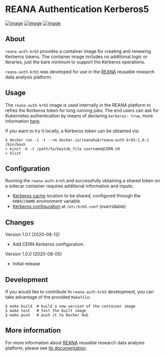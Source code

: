 # REANA Authentication Kerberos5

[![image](https://github.com/reanahub/reana-auth-krb5/workflows/CI/badge.svg)](https://github.com/reanahub/reana-auth-krb5/actions)
[![image](https://img.shields.io/badge/discourse-forum-blue.svg)](https://forum.reana.io)
[![image](https://img.shields.io/github/license/reanahub/reana-auth-krb5.svg)](https://github.com/reanahub/reana-auth-krb5/blob/master/LICENSE)

## About

`reana-auth-krb5` provides a container image for creating and renewing Kerberos tokens.
The container image includes no additional logic or libraries, just the bare minimum to
support the Kerberos operations.

`reana-auth-krb5` was developed for use in the [REANA](http://www.reana.io/) reusable
research data analysis platform.

## Usage

The `reana-auth-krb5` image is used internally in the REANA platform to refres the
Kerberos token for long running jobs. The end users can ask for Kubernetes authentication
by means of declaring `kerberos: true`, more information
[here](http://docs.reana.io/advanced-usage/access-control/kerberos/).

If you want to try it locally, a Kerberos token can be obtained via:

```
$ docker run -i -t --rm docker.io/reanahub/reana-auth-krb5:1.0.1 /bin/bash
> kinit -k -t /path/to/keytab_file username@CERN.CH
> klist
```

## Configuration

Running the `reana-auth-krb5` and successfully obtaining a shared token on a sidecar
container requires additional information and inputs:

- [Kerberos cache](https://web.mit.edu/kerberos/krb5-1.12/doc/basic/ccache_def.html)
  location to be shared, configured through the `KRB5CCNAME` environment variable
- [Kerberos configuration](https://web.mit.edu/kerberos/krb5-1.12/doc/admin/conf_files/krb5_conf.html)
  at `/etc/krb5.conf` (overridable)

## Changes

Version 1.0.1 (2020-08-12)

- Add CERN Kerberos configuration.

Version 1.0.0 (2020-08-05)

- Initial release

## Development

If you would like to contribute to `reana-auth-krb5` development, you can take advantage
of the provided `Makefile`:

```
$ make build  # build a new version of the container image
$ make test   # test the built image
$ make push   # push it to Docker Hub
```

## More information

For more information about [REANA](http://www.reana.io/) reusable research data analysis
platform, please see [its documentation](http://docs.reana.io/).
